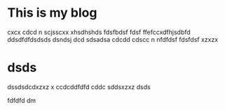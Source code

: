 # This is my blog
cxcx cdcd n scjsscxx xhsdhshds fdsfbdsf  fdsf ffefccxdfhjsdbfd ddsdfdfdsdsds dsndsj dcd sdsadsa cdcdd cdscc n nfdfdsf 
fdsfdsf
xzxzx
# dsds
dssdsdcdxzxz
 x
 ccdcddfdfd cddc
sddsxzxz
dsds


fdfdfd
dm